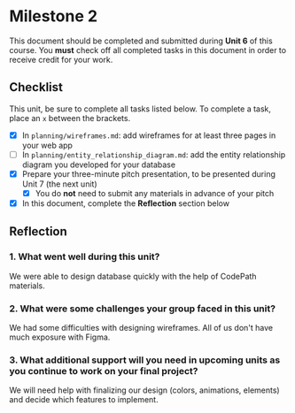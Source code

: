 # Milestone 2

This document should be completed and submitted during **Unit 6** of this course. You **must** check off all completed tasks in this document in order to receive credit for your work.

## Checklist

This unit, be sure to complete all tasks listed below. To complete a task, place an `x` between the brackets.

- [x] In `planning/wireframes.md`: add wireframes for at least three pages in your web app
- [ ] In `planning/entity_relationship_diagram.md`: add the entity relationship diagram you developed for your database
- [x] Prepare your three-minute pitch presentation, to be presented during Unit 7 (the next unit)
  - [x] You do **not** need to submit any materials in advance of your pitch
- [x] In this document, complete the **Reflection** section below

## Reflection

### 1. What went well during this unit?

We were able to design database quickly with the help of CodePath materials.

### 2. What were some challenges your group faced in this unit?

We had some difficulties with designing wireframes. All of us don't have much exposure with Figma.

### 3. What additional support will you need in upcoming units as you continue to work on your final project?

We will need help with finalizing our design (colors, animations, elements) and decide which features to implement.
